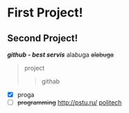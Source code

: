 # First Project!
## Second Project!
***github - best servis***
ala*bu*ga
~~alabuga~~
>project
>>githab
- [x] proga
- [ ] ~~programming~~
<http://pstu.ru/>
[politech](http:pstu.ru "pstu")
